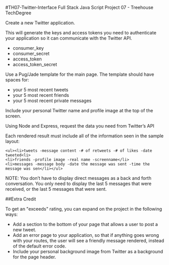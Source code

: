 #TH07-Twitter-Interface
Full Stack Java Script Project 07 - Treehouse TechDegree

Create a new Twitter application.

This will generate the keys and access tokens you need to authenticate your application so it can communicate with the Twitter API.
    <ul><li>consumer_key</li>
    <li>consumer_secret</li>
    <li>access_token</li>
    <li>access_token_secret</li></ul>

Use a Pug/Jade template for the main page. The template should have spaces for:
    <ul><li>your 5 most recent tweets</li>
    <li>your 5 most recent friends</li>
    <li>your 5 most recent private messages</li></ul>

Include your personal Twitter name and profile image at the top of the screen.

Using Node and Express, request the data you need from Twitter’s API

Each rendered result must include all of the information seen in the sample layout:

    <ul><li>tweets -message content -# of retweets -# of likes -date tweeted<li>
    <li>friends -profile image -real name -screenname</li>
    <li>messages -message body -date the message was sent -time the message was sen</li></ul>

NOTE: You don’t have to display direct messages as a back and forth conversation. You only need to display the last 5 messages that were received, or the last 5 messages that were sent.

##Extra Credit

To get an "exceeds" rating, you can expand on the project in the following ways:
    <ul><li>Add a section to the bottom of your page that allows a user to post a new tweet.</li>
    <li>Add an error page to your application, so that if anything goes wrong with your routes, the user will see a friendly message rendered, instead of the default error code.</li>
    <li>Include your personal background image from Twitter as a background for the page header.</li></ul>
